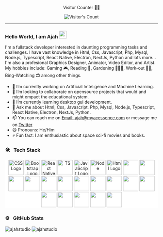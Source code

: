 
<p align="center"> Visitor Counter 🕵🏼</p>
<p align="center"><img src="https://profile-counter.glitch.me/{ajahstudio}/count.svg" alt="Visitor's Count" /></p>
<hr>

### Hello World, I am Ajah <img src="https://raw.githubusercontent.com/MartinHeinz/MartinHeinz/master/wave.gif" width="25px">

I'm a fullstack developer interested in daunting programming tasks and challenges. I have vast knowledge in Html, Css, Javascript, Php, Mysql, Node.js, Typescript, React Native, Electron, NextJs, Python and lots more... I'm also a profesional Graphics Designer, Animator, Video Editor, and Artist.
My hobbies include: Gaming 🎮, Reading 📖, Gardening 🧑🏾‍🌾, Work-out 🏋🏾, Bing-Watching 📺 among other things.

- 🔭 I’m currently working on Artificial Imteligence and Machine Learning.
- 👯 I’m looking to collaborate on opensource projects that would and might empact the educational system.
- 🌱 I’m currently learning desktop gui development.
- 💬 Ask me about Html, Css, Javascript, Php, Mysql, Node.js, Typescript, React Native, Electron, NextJs, Python.
- 📫 You can reach me on [Email: ajah@myacessence.com](mailto:ajah@myacessence.com) or message me on [Twitter](https://twitter.com/ChukuAjah)
- 😄 Pronouns: He/Him
- ⚡ Fun fact: I am enthusiastic about space sci-fi movies and books.

### 🛠 &nbsp; Tech Stack
<div align="center" style="background-color:#ffffff;">
  <img src="https://cdn.worldvectorlogo.com/logos/css-3.svg" alt="CSS Logo" width="50" height="50"/>
  <img src="https://cdn.worldvectorlogo.com/logos/bootstrap-4.svg" alt="Bootstrap Logo" width="50" height="50"/>
  <img src="https://cdn.worldvectorlogo.com/logos/react-native-1.svg" alt="React Native" width="50" height="50"/>
  <img src="https://cdn.worldvectorlogo.com/logos/typescript.svg" alt="TS" width="50" height="50"/>
  <img src="https://cdn.worldvectorlogo.com/logos/javascript-1.svg" alt="JavaScript Logo" width="50" height="50"/>
  <img src="https://cdn.worldvectorlogo.com/logos/nodejs-1.svg" alt="Node" width="50" height="50"/>
  <img src="https://cdn.worldvectorlogo.com/logos/html-1.svg" alt="Html Logo" width="50" height="50"/>
  <img src="https://cdn.worldvectorlogo.com/logos/electron-1.svg" alt="" width="50" height="50"/>
  <img src="https://cdn.worldvectorlogo.com/logos/next-js.svg" alt="" width="50" height="50"/>
  <img src="https://cdn.worldvectorlogo.com/logos/python-4.svg" alt="" width="50" height="50"/>
  <img src="https://cdn.worldvectorlogo.com/logos/github-icon.svg" alt="" width="50" height="50"/>
  <img src="https://cdn.worldvectorlogo.com/logos/visual-studio-code-1.svg" alt="" width="50" height="50"/>
  <img src="https://cdn.worldvectorlogo.com/logos/logo-android.svg" alt="" width="50" height="50"/>
  <img src="https://cdn.worldvectorlogo.com/logos/apple-13.svg" alt="" width="50" height="50"/>
  <img src="https://cdn.worldvectorlogo.com/logos/microsoft-windows-22.svg" alt="" width="50" height="50"/>
  <img src="https://cdn.worldvectorlogo.com/logos/amazon-web-services-2.svg" alt="" width="50" height="50"/>
  <img src="https://cdn.worldvectorlogo.com/logos/adobe-photoshop-2.svg" alt="" width="50" height="50"/>
  <img src="https://cdn.worldvectorlogo.com/logos/coreldraw-gs2019-2.svg" alt="" width="50" height="50"/>
  <img src="https://cdn.worldvectorlogo.com/logos/blender-2.svg" alt="" width="50" height="50"/>
  <img src="https://cdn.worldvectorlogo.com/logos/nvidia.svg" alt="" width="50" height="50"/>
  <img src="https://cdn.worldvectorlogo.com/logos/docker.svg" alt="" width="50" height="50"/>
  <img src="https://cdn.worldvectorlogo.com/logos/npm.svg" alt="" width="50" height="50"/>
  <img src="https://cdn.worldvectorlogo.com/logos/yarn.svg" alt="" width="50" height="50"/>
</div>

### ⚙️ &nbsp; GitHub Stats
<!-- <div>
  <a href="https://github.com/ajahstudio">
    <img src="https://github-readme-stats.vercel.app/api?username=ajahstudio&show_icons=true&theme=merko&include_all_commits&count_private=true"/>
 <img src="https://github-readme-stats.vercel.app/api/top-langs/?username=ajahstudio&show_icons=true&theme=merko&include_all_commits&count_private=true"/>
  </a>
</div> -->


<!-- <p><img align="center" src="https://github-readme-stats.vercel.app/api/top-langs?username=berkmehmetguler&show_icons=true&locale=en&layout=compact" alt="berkmehmetguler" /></p> -->

<p>
  <img align="center" src="https://github-readme-stats.vercel.app/api?username=ajahstudio&show_icons=true&locale=en&theme=merko&include_all_commits&count_private=true" alt="ajahstudio" />
  <img align="center" src="https://github-readme-streak-stats.herokuapp.com/?user=ajahstudio&theme=merko&include_all_commits&count_private=true" alt="ajahstudio" />
</p>

<p></p>
